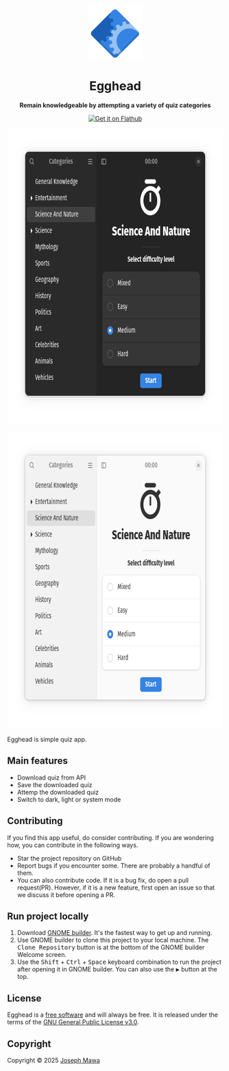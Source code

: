 <!-- markdownlint-disable -->
<div align="center">
  <img src="./data/icons/hicolor/scalable/apps/io.github.josephmawa.Egghead.svg" alt="Egghead" width="128" height="128"/>
</div>
<h1 align="center">Egghead</h1>
<p align="center"><b>Remain knowledgeable by attempting a variety of quiz categories</b></p>
<div align="center">
  <a href="https://flathub.org/apps/io.github.josephmawa.Egghead">
    <img width="240" alt="Get it on Flathub" src="https://flathub.org/api/badge?locale=en"/>
  </a>
</div>
<p align="center">
  <img src="./screenshots/egghead-dark-mode.png" alt="Egghead in dark mode" width="734" height="690"/>
</p>

<p align="center">
  <img src="./screenshots/egghead-light-mode.png" alt="Egghead in light mode" width="734" height="690"/>
</p>

<!-- markdownlint-enable -->
<!-- markdownlint-disable headings -->

Egghead is simple quiz app.

 ## Main features

- Download quiz from API
- Save the downloaded quiz
- Attemp the downloaded quiz
- Switch to dark, light or system mode

## Contributing

If you find this app useful, do consider contributing. If you are wondering how,
you can contribute in the following ways.

- Star the project repository on GitHub
- Report bugs if you encounter some. There are probably a handful of them.
- You can also contribute code. If it is a bug fix, do open a pull request(PR). However,
if it is a new feature, first open an issue so that we discuss it before opening
a PR.

## Run project locally
 <!-- markdownlint-disable no-inline-html -->
1. Download [GNOME builder](https://flathub.org/apps/org.gnome.Builder). It's the
 fastest way to get up and running.
1. Use GNOME builder to clone this project to your local machine. The
<kbd>Clone Repository</kbd> button is at the bottom of the GNOME builder Welcome
 screen.
1. Use the <kbd>Shift</kbd> + <kbd>Ctrl</kbd> + <kbd>Space</kbd> keyboard
combination to run the project after opening it in GNOME builder. You can also
 use the <kbd>▶</kbd> button at the top.
 <!-- markdownlint-enable no-inline-html -->

## License

Egghead is a [free software](https://www.gnu.org/philosophy/free-sw.html) and
will always be free. It is released under the terms of the
[GNU General Public License v3.0](./LICENSE).

## Copyright

Copyright © 2025 [Joseph Mawa](https://github.com/josephmawa)
